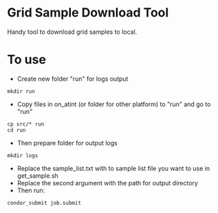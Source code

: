 # Grid Sample Download Tool

Handy tool to download grid samples to local.

# To use
* Create new folder "run" for logs output
```
mkdir run
```
* Copy files in on_atint (or folder for other platform) to "run" and go to "run"
```
cp src/* run
cd run
```
* Then prepare folder for output logs
```
mkdir logs
```
* Replace the sample_list.txt with to sample list file you want to use in get_sample.sh
* Replace the second argument with the path for output directory
* Then run:
```
condor_submit job.submit
```

